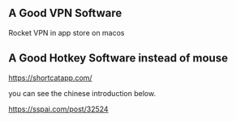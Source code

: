 ## A Good VPN Software
Rocket VPN in app store on macos

## A Good Hotkey Software instead of mouse
https://shortcatapp.com/

you can see the chinese introduction below.

https://sspai.com/post/32524

